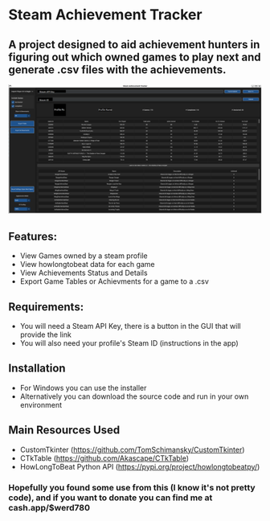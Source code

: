 # Steam Achievement Tracker

## A project designed to aid achievement hunters in figuring out which owned games to play next and generate .csv files with the achievements.
![Screenshot](./SamplePic.png)

## Features:
- View Games owned by a steam profile
- View howlongtobeat data for each game
- View Achievements Status and Details
- Export Game Tables or Achievments for a game to a .csv

## Requirements:
- You will need a Steam API Key, there is a button in the GUI that will provide the link
- You will also need your profile's Steam ID (instructions in the app)

## Installation
- For Windows you can use the installer
- Alternatively you can download the source code and run in your own environment

## Main Resources Used
- CustomTkinter (https://github.com/TomSchimansky/CustomTkinter)
- CTkTable (https://github.com/Akascape/CTkTable)
- HowLongToBeat Python API (https://pypi.org/project/howlongtobeatpy/)

### Hopefully you found some use from this (I know it's not pretty code), and if you want to donate you can find me at cash.app/$werd780 
